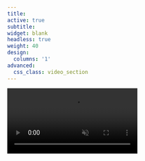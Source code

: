 ```yaml
---
title: 
active: true
subtitle: 
widget: blank
headless: true
weight: 40
design: 
  columns: '1'
advanced:
  css_class: video_section
---
```

<div class="video_hero">
    <video muted autoplay="" name="media" loop=""><source src="https://thumbs.gfycat.com/HappyWarlikeIndianglassfish-mobile.mp4" type="video/mp4"></video>
</div>